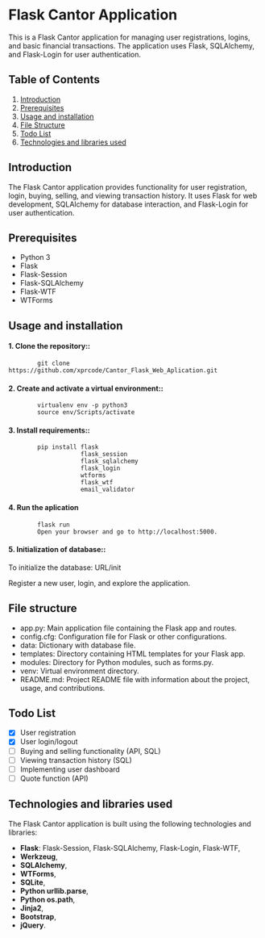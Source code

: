# Flask Cantor Application

This is a Flask Cantor application for managing user registrations, logins, and basic financial transactions. The application uses Flask, SQLAlchemy, and Flask-Login for user authentication.

## Table of Contents

1. [Introduction](#introduction)
2. [Prerequisites](#prerequisites)
3. [Usage and installation](#installation)
4. [File Structure](#file-structure)
5. [Todo List](#todo-list)
6. [Technologies and libraries used](#tech)

<a name="introduction"></a>
## Introduction

The Flask Cantor application provides functionality for user registration, login, buying, selling, and viewing transaction history. It uses Flask for web development, SQLAlchemy for database interaction, and Flask-Login for user authentication.

<a name="prerequisites"></a>
## Prerequisites

- Python 3
- Flask
- Flask-Session
- Flask-SQLAlchemy
- Flask-WTF
- WTForms

<a name="installation"></a>
## Usage and installation

#### 1. Clone the repository::

            git clone https://github.com/xprcode/Cantor_Flask_Web_Aplication.git

#### 2. Create and activate a virtual environment::

            virtualenv env -p python3
            source env/Scripts/activate

#### 3. Install requirements::

            pip install flask
                        flask_session
                        flask_sqlalchemy
                        flask_login
                        wtforms
                        flask_wtf
                        email_validator

#### 4. Run the aplication

            flask run
            Open your browser and go to http://localhost:5000.
   
#### 5. Initialization of database::

To initialize the database:
            URL/init

Register a new user, login, and explore the application.

<a name="file-structure"></a>
## File structure 
- app.py: Main application file containing the Flask app and routes.
- config.cfg: Configuration file for Flask or other configurations.
- data: Dictionary with database file. 
- templates: Directory containing HTML templates for your Flask app.
- modules: Directory for Python modules, such as forms.py.
- venv: Virtual environment directory.
- README.md: Project README file with information about the project, usage, and contributions.

<a name="todo-list"></a>
## Todo List

- [x] User registration
- [x] User login/logout
- [ ] Buying and selling functionality (API, SQL)
- [ ] Viewing transaction history (SQL)
- [ ] Implementing user dashboard
- [ ] Quote function (API)

<a name="(#tech)"></a>
## Technologies and libraries used

The Flask Cantor application is built using the following technologies and libraries:

- **Flask**: Flask-Session, Flask-SQLAlchemy, Flask-Login, Flask-WTF,
- **Werkzeug**,
- **SQLAlchemy**,
- **WTForms**,
- **SQLite**,
- **Python urllib.parse**,
- **Python os.path**,
- **Jinja2**,
- **Bootstrap**,
- **jQuery**.


   
